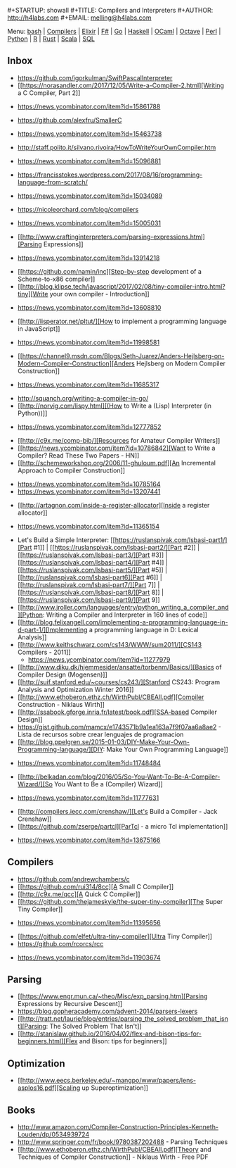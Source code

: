 #+STARTUP: showall
#+TITLE: Compilers and Interpreters
#+AUTHOR: http://h4labs.com
#+EMAIL: melling@h4labs.com

Menu: [bash](bash.md) | [Compilers](compilers.ms) | [Elixir](elixir.md) |  [F#](fsharp.ms) | [Go](go.md) | [Haskell](haskell.md) | [OCaml](ocaml.md) | [Octave](octave.md) | [Perl](perl.org) | [Python](python.md) | [R](r.md) | [Rust](rust.md) | [Scala](scala.md)  | [SQL](sql.md)


## Inbox

+ https://github.com/igorkulman/SwiftPascalInterpreter
+ [[https://norasandler.com/2017/12/05/Write-a-Compiler-2.html][Writing a C Compiler, Part 2]]
 - https://news.ycombinator.com/item?id=15861788
+ https://github.com/alexfru/SmallerC
 - https://news.ycombinator.com/item?id=15463738
+ http://staff.polito.it/silvano.rivoira/HowToWriteYourOwnCompiler.htm
 - https://news.ycombinator.com/item?id=15096881
+ https://francisstokes.wordpress.com/2017/08/16/programming-language-from-scratch/
 - https://news.ycombinator.com/item?id=15034089
+ https://nicoleorchard.com/blog/compilers
 - https://news.ycombinator.com/item?id=15005031
+ [[http://www.craftinginterpreters.com/parsing-expressions.html][Parsing Expressions]]
 - https://news.ycombinator.com/item?id=13914218
+ [[https://github.com/namin/inc][Step-by-step development of a Scheme-to-x86 compiler]]
+ [[http://blog.klipse.tech/javascript/2017/02/08/tiny-compiler-intro.html?tiny][Write your own compiler - Introduction]]
 - https://news.ycombinator.com/item?id=13608810
+ [[http://lisperator.net/pltut/][How to implement a programming language in JavaScript]]
 - https://news.ycombinator.com/item?id=11998581
+ [[https://channel9.msdn.com/Blogs/Seth-Juarez/Anders-Hejlsberg-on-Modern-Compiler-Construction][Anders Hejlsberg on Modern Compiler Construction]]
 - https://news.ycombinator.com/item?id=11685317
+ http://squanch.org/writing-a-compiler-in-go/
+ [[http://norvig.com/lispy.html][(How to Write a (Lisp) Interpreter (in Python))]]
 - https://news.ycombinator.com/item?id=12777852
+ [[http://c9x.me/comp-bib/][Resources for Amateur Compiler Writers]]
+ [[https://news.ycombinator.com/item?id=10786842][Want to Write a Compiler? Read These Two Papers - HN]]
+ [[http://schemeworkshop.org/2006/11-ghuloum.pdf][An Incremental Approach to Compiler Construction]]
 - https://news.ycombinator.com/item?id=10785164
 - https://news.ycombinator.com/item?id=13207441
+ [[http://artagnon.com/inside-a-register-allocator][Inside a register allocator]]
 - https://news.ycombinator.com/item?id=11365154
+ Let's Build a Simple Interpreter: [[https://ruslanspivak.com/lsbasi-part1/][Part #1]] | [[https://ruslanspivak.com/lsbasi-part2/][Part #2]] |[[https://ruslanspivak.com/lsbasi-part3/][Part #3]] | [[https://ruslanspivak.com/lsbasi-part4/][Part #4]] | [[https://ruslanspivak.com/lsbasi-part5/][Part #5]] | [[http://ruslanspivak.com/lsbasi-part6][Part #6]] | [[http://ruslanspivak.com/lsbasi-part7/][Part 7]] | [[https://ruslanspivak.com/lsbasi-part8/][Part 8]] | [[https://ruslanspivak.com/lsbasi-part9/][Part 9]]
+ [[http://www.jroller.com/languages/entry/python_writing_a_compiler_and][Python: Writing a Compiler and Interpreter in 160 lines of code]]
+ [[http://blog.felixangell.com/implementing-a-programming-language-in-d-part-1/][Implementing a programming language in D: Lexical Analysis]]
+ [[http://www.keithschwarz.com/cs143/WWW/sum2011/][CS143 Compilers - 2011]]
  - https://news.ycombinator.com/item?id=11277979
+ [[http://www.diku.dk/hjemmesider/ansatte/torbenm/Basics/][Basics of Compiler Design (Mogensen)]]
+ [[http://suif.stanford.edu/~courses/cs243/][Stanford CS243: Program Analysis and Optimization Winter 2016]]
+ [[http://www.ethoberon.ethz.ch/WirthPubl/CBEAll.pdf][Compiler Construction - Niklaus Wirth]]
+ [[http://ssabook.gforge.inria.fr/latest/book.pdf][SSA-based Compiler Design]]
+ https://gist.github.com/mamcx/e1743571b9a1ea163a7f9f07aa6a8ae2 - Lista de recursos sobre crear lenguajes de programacion
+ [[http://blog.ppelgren.se/2015-01-03/DIY-Make-Your-Own-Programming-language/][DIY: Make Your Own Programming Language]]
 - https://news.ycombinator.com/item?id=11748484
+ [[http://belkadan.com/blog/2016/05/So-You-Want-To-Be-A-Compiler-Wizard/][So You Want to Be a (Compiler) Wizard]]
 - https://news.ycombinator.com/item?id=11777631
+ [[http://compilers.iecc.com/crenshaw/][Let's Build a Compiler - Jack Crenshaw]]
+ [[https://github.com/zserge/partcl][ParTcl - a micro Tcl implementation]]
 - https://news.ycombinator.com/item?id=13675166

## Compilers
+ https://github.com/andrewchambers/c
+ [[https://github.com/rui314/8cc][A Small C Compiler]]
+ [[http://c9x.me/qcc][A Quick C Compiler]]
+ [[https://github.com/thejameskyle/the-super-tiny-compiler][The Super Tiny Compiler]]
 - https://news.ycombinator.com/item?id=11395656
+ [[https://github.com/elfet/ultra-tiny-compiler][Ultra Tiny Compiler]]
+ https://github.com/rcorcs/rcc
 - https://news.ycombinator.com/item?id=11903674

## Parsing
+ [[https://www.engr.mun.ca/~theo/Misc/exp_parsing.htm][Parsing Expressions by Recursive Descent]]
+ https://blog.gopheracademy.com/advent-2014/parsers-lexers
+ [[http://tratt.net/laurie/blog/entries/parsing_the_solved_problem_that_isnt][Parsing: The Solved Problem That Isn't]]
+ [[http://stanislaw.github.io/2016/04/02/flex-and-bison-tips-for-beginners.html][Flex and Bison: tips for beginners]]

## Optimization
+ [[http://www.eecs.berkeley.edu/~mangpo/www/papers/lens-asplos16.pdf][Scaling up Superoptimization]]

## Books

+ http://www.amazon.com/Compiler-Construction-Principles-Kenneth-Louden/dp/0534939724
+ http://www.springer.com/fr/book/9780387202488 - Parsing Techniques
+ [[http://www.ethoberon.ethz.ch/WirthPubl/CBEAll.pdf][Theory and Techniques of Compiler Construction]] - Niklaus Wirth - Free PDF
